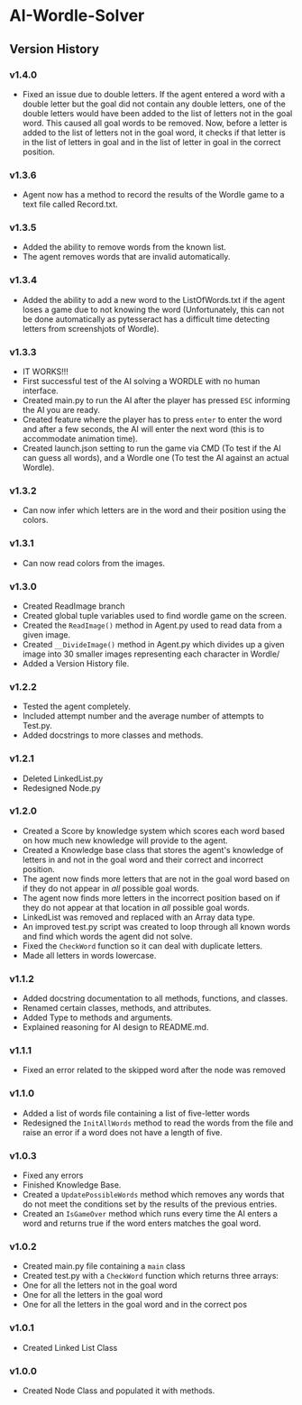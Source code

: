 # AI-Wordle-Solver

## Version History

### v1.4.0

- Fixed an issue due to double letters. If the agent entered a word with a double letter but the goal did not contain any double letters, one of the double letters would have been added to the list of letters not in the goal word. This caused all goal words to be removed. Now, before a letter is added to the list of letters not in the goal word, it checks if that letter is in the list of letters in goal and in the list of letter in goal in the correct position.

### v1.3.6

- Agent now has a method to record the results of the Wordle game to a text file called Record.txt.

### v1.3.5

- Added the ability to remove words from the known list.
- The agent removes words that are invalid automatically.

### v1.3.4

- Added the ability to add a new word to the ListOfWords.txt if the agent loses a game due to not knowing the word (Unfortunately, this can not be done automatically as pytesseract has a difficult time detecting letters from screenshjots of Wordle).

### v1.3.3

- IT WORKS!!!
- First successful test of the AI solving a WORDLE with no human interface.
- Created main.py to run the AI after the player has pressed `ESC` informing the AI you are ready.
- Created feature where the player has to press `enter` to enter the word and after a few seconds, the AI will enter the next word (this is to accommodate animation time).
- Created launch.json setting to run the game via CMD (To test if the AI can guess all words), and a Wordle one (To test the AI against an actual Wordle).

### v1.3.2

- Can now infer which letters are in the word and their position using the colors.

### v1.3.1

- Can now read colors from the images.

### v1.3.0

- Created ReadImage branch
- Created global tuple variables used to find wordle game on the screen.
- Created the `ReadImage()` method in Agent.py used to read data from a given image.
- Created `__DivideImage()` method in Agent.py which divides up a given image into 30 smaller images representing each character in Wordle/
- Added a Version History file.

### v1.2.2

- Tested the agent completely.
- Included attempt number and the average number of attempts to Test.py.
- Added docstrings to more classes and methods.

### v1.2.1

- Deleted LinkedList.py
- Redesigned Node.py

### v1.2.0

- Created a Score by knowledge system which scores each word based on how much new knowledge will provide to the agent.
- Created a Knowledge base class that stores the agent's knowledge of letters in and not in the goal word and their correct and incorrect position.
- The agent now finds more letters that are not in the goal word based on if they do not appear in *all* possible goal words.
- The agent now finds more letters in the incorrect position based on if they do not appear at that location in *all* possible goal words.
- LinkedList was removed and replaced with an Array data type.
- An improved test.py script was created to loop through all known words and find which words the agent did not solve.
- Fixed the `CheckWord` function so it can deal with duplicate letters.
- Made all letters in words lowercase.

### v1.1.2

- Added docstring documentation to all methods, functions, and classes.
- Renamed certain classes, methods, and attributes.
- Added Type to methods and arguments.
- Explained reasoning for AI design to README.md.

### v1.1.1

- Fixed an error related to the skipped word after the node was removed

### v1.1.0

- Added a list of words file containing a list of five-letter words
- Redesigned the `InitAllWords` method to read the words from the file and raise an error if a word does not have a length of five.

### v1.0.3

- Fixed any errors
- Finished Knowledge Base.
- Created a `UpdatePossibleWords` method which removes any words that do not meet the conditions set by the results of the previous entries.
- Created an `IsGameOver` method which runs every time the AI enters a word and returns true if the word enters matches the goal word.

### v1.0.2

- Created main.py file containing a `main` class
- Created test.py with a `CheckWord` function which returns three arrays:
- One for all the letters not in the goal word
- One for all the letters in the goal word
- One for all the letters in the goal word and in the correct pos

### v1.0.1

- Created Linked List Class

### v1.0.0

- Created Node Class and populated it with methods.
